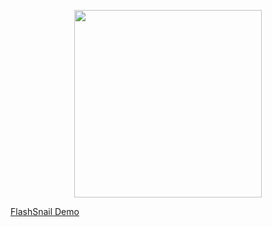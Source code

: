 <p align="center">
  <img width="300px" src="https://github.com/zhaiworks/flashsnail/raw/gh-pages/logo/snail-logo.svg">
</p>
<a href="http://docker.zhaiworks.com/">FlashSnail Demo</a>
